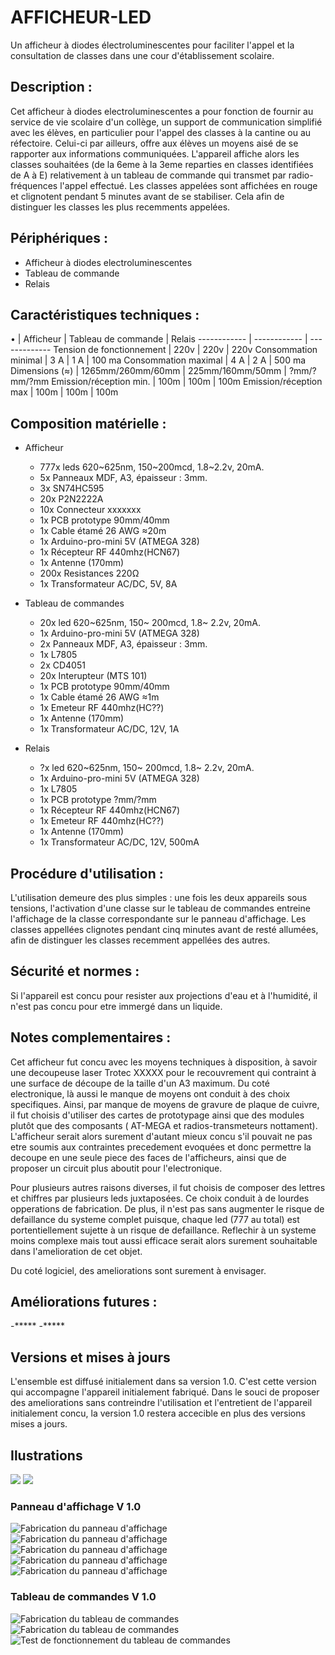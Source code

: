 
# AFFICHEUR-LED

Un afficheur à diodes électroluminescentes pour faciliter l'appel et la consultation de classes dans une cour d'établissement scolaire.


## Description :

Cet afficheur à diodes electroluminescentes a pour fonction de fournir au service de vie scolaire d'un collège, un support de communication simplifié avec les élèves, en particulier pour l'appel des classes à la cantine ou au réfectoire. Celui-ci par ailleurs, offre aux élèves un moyens aisé de se rapporter aux informations communiquées.
L'appareil affiche alors les classes souhaitées (de la 6eme à la 3eme reparties en classes identifiées de A à E) relativement à un tableau de commande qui transmet par radio-fréquences l'appel effectué.
Les classes appelées sont affichées en rouge et clignotent pendant 5 minutes avant de se stabiliser. Cela afin de distinguer les classes les plus recemments appelées.

## Périphériques :

* Afficheur à diodes electroluminescentes
* Tableau de commande
* Relais


## Caractéristiques techniques :

 • | Afficheur | Tableau de commande | Relais
------------ | ------------ | -------------
Tension de fonctionnement | 220v             | 220v            | 220v
Consommation minimal      | 3 A              | 1 A            | 100 ma
Consommation maximal      | 4 A              | 2 A            | 500 ma
Dimensions (≈)            | 1265mm/260mm/60mm | 225mm/160mm/50mm | ?mm/?mm/?mm
Emission/réception min.   | 100m             | 100m             | 100m
Emission/réception max    | 100m             | 100m             | 100m


## Composition matérielle :

* Afficheur
    * 777x leds 620\~625nm, 150\~200mcd, 1.8\~2.2v, 20mA.
    * 5x Panneaux MDF, A3, épaisseur : 3mm.
    * 3x SN74HC595
    * 20x P2N2222A
    * 10x Connecteur xxxxxxx
    * 1x PCB prototype 90mm/40mm
    * 1x Cable étamé 26 AWG ≈20m
    * 1x Arduino-pro-mini 5V (ATMEGA 328)
    * 1x Récepteur RF 440mhz(HCN67)
    * 1x Antenne (170mm)
    * 200x Resistances 220Ω
    * 1x Transformateur AC/DC, 5V, 8A

* Tableau de commandes
    * 20x led 620\~625nm, 150\~ 200mcd, 1.8\~ 2.2v, 20mA.
    * 1x Arduino-pro-mini 5V (ATMEGA 328)
    * 2x Panneaux MDF, A3, épaisseur : 3mm.
    * 1x L7805
    * 2x CD4051
    * 20x Interupteur (MTS 101)
    * 1x PCB prototype 90mm/40mm
    * 1x Cable étamé 26 AWG ≈1m
    * 1x Emeteur RF 440mhz(HC??)
    * 1x Antenne (170mm)
    * 1x Transformateur AC/DC, 12V, 1A
    
* Relais
    * ?x led 620\~625nm, 150\~ 200mcd, 1.8\~ 2.2v, 20mA.
    * 1x Arduino-pro-mini 5V (ATMEGA 328)
    * 1x L7805
    * 1x PCB prototype ?mm/?mm
    * 1x Récepteur RF 440mhz(HCN67)
    * 1x Emeteur RF 440mhz(HC??)
    * 1x Antenne (170mm)
    * 1x Transformateur AC/DC, 12V, 500mA


## Procédure d'utilisation :
L'utilisation demeure des plus simples : une fois les deux appareils sous tensions, l'activation d'une classe sur le tableau de commandes entreine l'affichage  de la classe correspondante sur le panneau d'affichage. Les classes appellées clignotes pendant cinq minutes avant de resté allumées, afin de distinguer les classes recemment appellées des autres.


## Sécurité et normes :
Si l'appareil est concu pour resister aux projections d'eau et à l'humidité, il n'est pas concu pour etre immergé dans un liquide.

## Notes complementaires :
Cet afficheur fut concu avec les moyens techniques à disposition, à savoir une decoupeuse laser Trotec XXXXX pour le recouvrement qui contraint à une surface de découpe de la taille d'un A3 maximum.
Du coté electronique, là aussi le manque de moyens ont conduit à des choix specifiques. Ainsi, par manque de moyens de gravure de plaque de cuivre, il fut choisis d'utiliser des cartes de prototypage ainsi que des modules plutôt que des composants ( AT-MEGA et  radios-transmeteurs nottament).
L'afficheur serait alors surement d'autant mieux concu s'il pouvait ne pas etre soumis aux contraintes precedement evoquées et donc permettre la decoupe en une seule piece des faces de l'afficheurs, ainsi que de proposer un circuit plus aboutit pour l'electronique.

Pour plusieurs autres raisons diverses, il fut choisis de composer des lettres et chiffres par plusieurs leds juxtaposées. Ce choix conduit à de lourdes opperations de fabrication. De plus, il n'est pas sans augmenter le risque de defaillance du systeme complet puisque, chaque led (777 au total) est portentiellement sujette à un risque de defaillance. Reflechir à un systeme moins complexe mais tout aussi efficace serait alors surement souhaitable dans l'amelioration de cet objet.

Du coté logiciel, des ameliorations sont surement à envisager.

## Améliorations futures :
-*****
-*****



## Versions et mises à jours
L'ensemble est diffusé initialement dans sa version 1.0. C'est cette version qui accompagne l'appareil initialement fabriqué.
Dans le souci de proposer des ameliorations sans contreindre l'utilisation et l'entretient de l'appareil initialement concu, la version 1.0 restera accecible en plus des versions mises a jours.

## Ilustrations

![](./Images/A6.jpg)
![](./Images/A7.jpg)

### Panneau d'affichage V 1.0
![Fabrication du panneau d'affichage](./Images/A1.jpg)
![Fabrication du panneau d'affichage](./Images/A2.jpg)
![Fabrication du panneau d'affichage](./Images/A3.jpg)
![Fabrication du panneau d'affichage](./Images/A4.jpg)
![Fabrication du panneau d'affichage](./Images/A5.jpg)
### Tableau de commandes V 1.0
![Fabrication du tableau de commandes](./Images/B1.jpg)
![Fabrication du tableau de commandes](./Images/B2.jpg)
![Test de fonctionnement du tableau de commandes](./Images/V1.gif)


